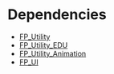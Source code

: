 # Dependencies

* [FP_Utility](https://github.com/jshull/FP_Utility.git)
* [FP_Utility_EDU](https://github.com/jshull/FP_Utility_Edu.git)
* [FP_Utility_Animation](https://github.com/jshull/FP_Animation.git)
* [FP_UI](https://github.com/jshull/FP_UI.git)
